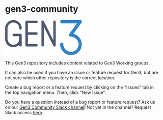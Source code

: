 # gen3-community

<img src="images/gen3-blue-dark.png" width=250px>

This Gen3 repository includes content related to Gen3 Working groups.  


It can also be used if you have an issue or feature request for Gen3, but are not sure which other repository is the correct location.

Create a bug report or a feature request by clicking on the "Issues" tab in the top navigation menu. Then, click "New Issue".

Do you have a question instead of a bug report or feature request? Ask us on our [Gen3 Community Slack channel](https://app.slack.com/client/T03A08KRA/C03A08KRY)! Not yet in the channel? Request Slack access [here](https://docs.google.com/forms/d/e/1FAIpQLSczyhhOXeCK9FdVtpQpelOHYnRj1EAq1rwwnm9q6cPAe5a7ug/viewform).
